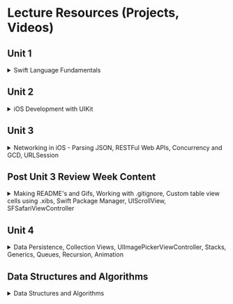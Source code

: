 # Lecture Resources (Projects, Videos)

## Unit 1

<details> 
  <summary>Swift Language Fundamentals</summary>

#### In-class Xcode Playgrounds and Projects

1. [Types, Variables and Logic](https://github.com/alexpaul/Pursuit-Core-iOS/blob/master/Unit1/Types-Variables.playground/Contents.swift)   
1. [Control Flow](https://github.com/alexpaul/Pursuit-Core-iOS/blob/master/Unit1/Control-Flow.playground/Contents.swift)    
1. [Loops, Part 1](https://github.com/alexpaul/Pursuit-Core-iOS/blob/master/Unit1/Loops-Part-1.playground/Contents.swift)   
1. [Loops, Part 2](https://github.com/alexpaul/Pursuit-Core-iOS/blob/master/Unit1/Loops-Part-2.playground/Contents.swift)    
1. [Strings, Part 1](https://github.com/alexpaul/Pursuit-Core-iOS/blob/master/Unit1/Strings-Part-1.playground/Contents.swift)   
1. [Strings, Part 2](https://github.com/alexpaul/Pursuit-Core-iOS/blob/master/Unit1/Strings-Part-2.playground/Contents.swift)     
1. [Arrays, Part 1](https://github.com/alexpaul/Pursuit-Core-iOS/blob/master/Unit1/Arrays-Part-1.playground/Contents.swift)   
1. [Arrays, Part 2](https://github.com/alexpaul/Pursuit-Core-iOS/blob/master/Unit1/Arrays-Part-2.playground/Contents.swift)  
1. [Optionals](https://github.com/alexpaul/Pursuit-Core-iOS/blob/master/Unit1/Optionals.playground/Contents.swift)   
1. [Dictionaries](https://github.com/alexpaul/Pursuit-Core-iOS/blob/master/Unit1/Dictionaries.playground/Contents.swift)  
1. [Sets](https://github.com/alexpaul/Pursuit-Core-iOS/blob/master/Unit1/Sets.playground/Contents.swift)   
1. [Functions, Part 1](https://github.com/alexpaul/Pursuit-Core-iOS/blob/master/Unit1/Functions-Part-1.playground/Contents.swift)   
1. [Closures, Part 1](https://github.com/alexpaul/Pursuit-Core-iOS/blob/master/Unit1/Closures-Part-1.playground/Contents.swift)   
1. [Enumerations (Enums), Part 1](https://github.com/alexpaul/Pursuit-Core-iOS/blob/master/Unit1/Enums-Part-1.playground/Contents.swift) 
1. [Enumerations (Enums), Part 2](https://github.com/alexpaul/Pursuit-Core-iOS/blob/master/Unit1/Enums-Part-2.playground/Contents.swift)  
1. [Structs](https://github.com/alexpaul/Pursuit-Core-iOS/blob/master/Unit1/Structs.playground/Contents.swift)   
1. [Classes](https://github.com/alexpaul/Pursuit-Core-iOS/blob/master/Unit1/Classes.playground/Contents.swift)  
1. [Structs and Classes Wrapup](https://github.com/alexpaul/Pursuit-Core-iOS/blob/master/Unit1/Structs-and-Classes-Wrapup.playground/Contents.swift)   
1. [Initialization](https://github.com/alexpaul/Pursuit-Core-iOS/blob/master/Unit1/Initialization.playground/Contents.swift)
1. [Encapsulation](https://gist.github.com/alexpaul/ab4c53b36c1ccfc068a32c45fefbc4a6)    


#### In-class Project Demo 

1. [readline() demo](https://github.com/alexpaul/Pursuit-Core-iOS/blob/master/Unit1/ReadLineDemo/ReadLineDemo/main.swift)    
1. [TriviaGame](https://github.com/alexpaul/TriviaGame)   


#### Questions Review Playgrounds and Projects

1. [Reverse a String, Find the String with the most a's in an Array](https://github.com/alexpaul/Pursuit-Core-iOS/blob/master/Unit1/Questions-Review-10-04-19.playground/Contents.swift)  
1. [Optionals and Dictionary](https://github.com/alexpaul/Pursuit-Core-iOS/blob/master/Unit1/Questions-Review-Optionals-Dictionaries.playground/Contents.swift)   
1. [Sets](https://github.com/alexpaul/Pursuit-Core-iOS/blob/master/Unit1/Questions-Review-Sets.playground/Contents.swift)  
1. [Dictionary and Closures](https://gist.github.com/alexpaul/5403e38feb13e954cb1b58856fda73e5)   
1. [Closures and Implementing a custom map function](https://github.com/alexpaul/Pursuit-Core-iOS/blob/master/Unit1/Questions-Review-Closures-Custom-map.playground/Contents.swift)   
1. [Enums](https://github.com/alexpaul/Pursuit-Core-iOS/blob/master/Unit1/Questions-Review-Enums.playground/Contents.swift) 


#### Lecture Videos

1. [Pushing a Local Repository to Github](https://www.youtube.com/watch?v=UBIULfmEynA&list=PLjdVqs-1R8wG5UCYQzbvAYP0wCEUySPey&index=6&t=4s) 
1. [Types, Variables and Logic](https://www.youtube.com/watch?v=svm8SU1AuFA&list=PLjdVqs-1R8wG5UCYQzbvAYP0wCEUySPey&index=5&t=8s)      
1. [Control flow](https://www.youtube.com/watch?v=zXozLu5jhqE&list=PLjdVqs-1R8wG5UCYQzbvAYP0wCEUySPey&index=4&t=3s)    
1. [Introduction to Optionals](https://www.youtube.com/watch?v=ahviHGF3260&list=PLjdVqs-1R8wG5UCYQzbvAYP0wCEUySPey&index=3&t=6s)       
1. [Loops, Part 1](https://www.youtube.com/watch?v=v79dGoMFmrM&t=1277s)    
1. [Loops, Part 2](https://www.youtube.com/watch?v=kJQJiNpP5Jk&t=663s)    
1. [Strings, Part 1](https://www.youtube.com/watch?v=0ov2jpoIRYw&t=4s)     
1. [Strings, Part 2](https://youtu.be/JKUJ8Ns67s4)   
1. [Arrays, Part 1](https://youtu.be/8EEEruma-lg)  
1. [Arrays, Part 2](https://www.youtube.com/watch?v=SAt0d3Zqqyg&t=40s)    
1. [Optionals](https://www.youtube.com/watch?v=AHegXlW7Lg4&list=PLjdVqs-1R8wG5UCYQzbvAYP0wCEUySPey&index=1)   
1. [Dictionaries](https://www.youtube.com/watch?v=MZVckABm8dI&list=PLjdVqs-1R8wG5UCYQzbvAYP0wCEUySPey&index=2)   
1. [Sets](https://youtu.be/dJWw4jdyd2I)   
1. [Functions, Part 1](https://www.youtube.com/watch?v=bSEw2efBMvU&t=160s)   
1. [Closures, Part 1](https://youtu.be/em5lUr4gh6c)    
1. [Enumerations (Enums), Part 1](https://youtu.be/mo5EogdY1kw)  
1. [Enumerations (Enums), Part 2](https://youtu.be/Wn3o3EdIs0E) 
1. [Structs](https://youtu.be/TJUHqNw7fi4)      
1. [Classes](https://youtu.be/fePinLSpJ_8)    
1. [Structs and Classes Wrap up](https://youtu.be/rmyJy77kBOE)    
1. [Initialization](https://youtu.be/H9_HKtk3i6Q)     


#### Questions Review Videos

1. [Reverse a String, Find the String with the most a's in an Array](https://www.youtube.com/watch?v=KVuEyVMcAx4&t=104s)   
1. [Optionals and Dictionary](https://youtu.be/E3l3w62fXf8)   
1. [Sets](https://www.youtube.com/watch?v=c9D4dxp117k&t=3s)   
1. [Solving algorithms and Pair programming](https://youtu.be/FpDznrg5ZcI)   
1. [Dictionary and Closures](https://youtu.be/OBPWLLiPcZ0)    
1. [Closures and implementing custom map](https://youtu.be/tvxw1kC3750)   
1. [Enums](https://youtu.be/tiDCGx3nm-U)


#### Project Demo Videos 

1. [Using readline() and macOS Command Line Tool to create a Text Adventure app](https://www.youtube.com/watch?v=QXyiVYO56_w&list=PLjdVqs-1R8wG5UCYQzbvAYP0wCEUySPey&index=2&t=2893s)   
1. [TriviaGame, Part 1](https://youtu.be/5QGVZFkQtY0) 
1. [TriviaGame, Part 2](https://youtu.be/JaQRfmf7RF4)   
1. [TriviaGame, Part 3](https://youtu.be/J-tvDMz5ZiM)   
1. [TriviaGame, Part 4](https://youtu.be/SePUzHKbqrw)   

#### Labs 

1. Daily labs on Swift Fundamental Topics
1. Text-Based Adventure 
1. Hangman CLI 
1. Calculator CLI 


#### Lab Assignment Overview Videos

1. [Hangman Commmand-line macOS application](https://www.youtube.com/watch?v=8fIK_q6EGcY)   
1. [Calculator Command-line macOS application](https://youtu.be/Ozy8WHpRLoE)   

#### Swift Lightning Round Videos 

1. [Using CharacterSet - CharacterSet is great when you are looking for a particular set of characters](https://youtu.be/x_yzKLPa2L0)  
1. [Creating the alphabets using UnicodeScaler and Range](https://www.youtube.com/watch?v=_uPqpa969Ds&t=94s)   
1. [Unwrapping optionals using guard in functions](https://www.youtube.com/watch?v=8AzVFhsNIvQ&t=41s)   

</details> 

## Unit 2
<details> 
  <summary>iOS Development with UIKit</summary>

#### In-class Xcode Projects and Playgrounds

1. [Introduction to iOS Development with UIKit - MyFirstApp](https://github.com/alexpaul/MyFirstApp) 
1. [Recipes app using MVC Architecture](https://github.com/alexpaul/Recipes-Intro-To-MVC-Architecture) 
1. [Protocols](https://github.com/alexpaul/Pursuit-Core-iOS/blob/master/Unit2/Protocols.playground/Contents.swift)   
1. [Delegation with UITextField - GuessingGame](https://github.com/alexpaul/GuessingGame)   
1. [Big O Notation](https://github.com/alexpaul/Pursuit-Core-iOS/blob/master/Unit2/Big-O-Notation.playground/Contents.swift)
1. [Autolayout](https://github.com/alexpaul/Autolayout)  
1. [App Life Cycle and UIControls](https://github.com/alexpaul/AppLifeCycle-UIControls)   
1. [TableViews, basic built-in cell, table view sections, UITabBarController](https://github.com/alexpaul/TableViews)   
1. [DatePicker, Date, Unwind Segue](https://github.com/alexpaul/DatePicker) 
1. [FellowCountries - Resizing cells, Custom cells, Dynamic type](https://github.com/alexpaul/FellowCountries)   
1. [ZooAnimals - Custom cells using the Storyboard Scene](https://github.com/alexpaul/ZooAnimals) 
1. [Modifying (insert, delete, reorder) table view rows](https://github.com/alexpaul/Scheduler)   


#### Lecture Videos

1. [Introduction to iOS Development with UIKit](https://youtu.be/KaTUb8-UuT4)  
1. [Introduction to MVC Architecture](https://youtu.be/mP1VV5uNJkE)  
1. [Protocols](https://youtu.be/A_2GhR1GEt0)   
1. [Delegation through UITextField](https://youtu.be/KoDEl5nWT00)   
1. [Big O Notation](https://youtu.be/b9AvLEFihFw)  
1. [Autolayout, Part 1](https://youtu.be/VETNb_Auvwc)    
1. [Autolayout, Part 2](https://youtu.be/Uel4zvcntzc)    
1. [Autolayout, Part 3](https://youtu.be/OEY66TwOBJg)    
1. [App Life Cycle Methods and UIControls in UIKit, Part 1](https://youtu.be/stqGtoNubRM)    
1. [App Life Cycle Methods and UIControls in UIKit, Part 2](https://youtu.be/oFEJvMtUQvw)    
1. [App Life Cycle Methods and UIControls in UIKit, Part 3](https://youtu.be/-p2vgQvrj80)    
1. [Autolayout, Part 4: Size Classes](https://youtu.be/sow7DKepmp8)   
1. [Introduction to UITableView](https://youtu.be/QVU6Va49ln0)   
1. [UITableView Sections, Part 1](https://youtu.be/E7pBJMd_N6w)   
1. [UITableView Sections, Part 2](https://youtu.be/tc8l3YlbUho)   
1. [UITableView Sections, Part 3](https://youtu.be/JtwzkbE8zKY)   
1. [DatePicker, Date, Unwind Segue, Part 1](https://youtu.be/VXEHsZ1lH3Q)   
1. [DatePicker, Date, Unwind Segue, Part 2](https://youtu.be/thUCqyEBdaY)   
1. [DatePicker, Date, Unwind Segue, Part 3](https://youtu.be/aAxjJtQb9HQ)   
1. [FellowCountries - Resizing cells, Custom cells, Dynamic type, Part 1](https://youtu.be/mm2_oiDO4ho)   
1. [FellowCountries - Resizing cells, Custom cells, Dynamic type, Part 2](https://youtu.be/mEwUE8n9hxo) 
1. [ZooAnimals - Custom cells using the Storyboard Scene, Part 1](https://youtu.be/h7zd-CkkboE)   
1. [ZooAnimals - Custom cells using the Storyboard Scene, Part 2](https://youtu.be/qeuRwAwxf7g)   
1. [ZooAnimals - Custom cells using the Storyboard Scene, Part 3](https://youtu.be/X42NxKZjuq8)   
1. [ZooAnimals - Custom cells using the Storyboard Scene, Part 4](https://youtu.be/LuK8cL5rN1g)   
1. [Modifying (insert, delete, reorder) table view rows, Part 1](https://youtu.be/aJ76odkYIsk)   
1. [Modifying (insert, delete, reorder) table view rows, Part 2](https://youtu.be/OeSXWkT-PFc)  
1. [Modifying (insert, delete, reorder) table view rows, Part 3](https://youtu.be/zax9E67kkPU)    

#### Supplementary Projects 

1. [UpdatingFont - using unwind segue to pass data back from a view controller and prepare(for segue: ) to pass data forward to a view controller](https://github.com/alexpaul/UpdatingFont)   



#### Github Videos

1. [Creating and pushing a Github project from Xcode](https://youtu.be/KzwLzE1dvh0) 

#### Labs 

1. Three Card Monte
1. ColorGuessingGame 
1. TextTwist - UITextField, UITextFieldDelegate
1. TicTacToe
1. Autolayout-Lab
1. CardGenerator - UIControls, e.g UIStepper, UISegmentedConrol
1. TableView-Sections-Lab 
1. Multiple-MVC-Lab (segue and pass data between view controllers)  
1. ZooAnimals - custom cells, subclassing UITableViewCell, push segue
1. Game of Thrones - table view sections, push segue
1. UpdatingFont - using unwind segue to update the cell label fonts of a previous view controller), modal presentation segue
1. GroceryList - editing table view rows (insert, delete, reoder) in a sectioned table view, modal presentation segue


#### Lab Assignment Overview Videos

1. [Tic Tac Toe](https://youtu.be/0Se5rK5VOJE)  
1. [Hangman iOS app](https://youtu.be/1QwnrOIis3M)   


</details> 

## Unit 3
<details> 
  <summary>Networking in iOS - Parsing JSON, RESTFul Web APIs, Concurrency and GCD, URLSession</summary>

#### In-class Xcode Projects and Playgrounds

1. [Introduction to the Internet and JSON Parsing in Playgrounds](https://github.com/alexpaul/Lecture-Resources/blob/master/Unit3/JSONParsing.playground/Contents.swift)   
1. [TopStories - Parsing Local JSON from the App Bundle](https://github.com/alexpaul/TopStories)
1. [ChallengeCalculator - Introduction to Unit Testing, XCTest](https://github.com/alexpaul/ChallengeCalculator)  
1. [RandomUserApp - Test-driven development (TDD)](https://github.com/alexpaul/RandomUserApp)  
1. [Using URLSession to fetch Web Data](https://github.com/alexpaul/Jokes)   
1. [Introduction to Concurrency and Grand Central Dispatch](https://github.com/alexpaul/Concurrency) 
1. [URLSession Wrapper - NetworkHelper](https://github.com/alexpaul/NetworkHelper)  
1. [ARC - Memory Management](https://github.com/alexpaul/ARC-Memory-Management)  
1. [AstronomyPhotos - Image handling in cells](https://github.com/alexpaul/AstronomyPhotos)  
1. [RecipeSearch - API Authentication using API Keys](https://github.com/alexpaul/RecipeSearch-Using-Basic-Auth)
1. [LabQuestions - Making POST Requests (Uploading Data to a Web API)](https://github.com/alexpaul/LabQuestions)   


#### Lecture Videos

1. [Introduction to the Internet and JSON Parsing in Playgrounds - Part 1](https://youtu.be/eHyWf8mYMbs)   
1. [Introduction to the Internet and JSON Parsing in Playgrounds - Part 2](https://youtu.be/baFEobo86Ak)   
1. [Parsing Local JSON from the App Bundle - Part 1](https://youtu.be/6_ecnDOel2Y)   
1. [Parsing Local JSON from the App Bundle - Part 2](https://youtu.be/5tFV5TNsZPY)  
1. [UISearchBar, UISearchBarDelegate - Part 1](https://youtu.be/h9DUXXIyjSA)  
1. [UISearchBar, UISearchBarDelegate - Part 2](https://youtu.be/woDus88iOxg)  
1. [Fetching an Image with a given URL, URLSession, Result type, Escaping Closures, GCD](https://youtu.be/BwSEyT-bMyY)   
1. [Introduction to Unit Testing - Part 1](https://youtu.be/iRYa_Md-Ofg)   
1. [Introduction to Unit Testing - Part 2](https://youtu.be/QvrZDclVUmU)   
1. [Test Driven Development (TDD)](https://youtu.be/eRdt-RMNpcY)   
1. [TDD and Parsing a Heterogeneous JSON data type](https://youtu.be/BjQwvBTGG-g)  
1. [Using URLSession to fetch Web Data](https://youtu.be/cFlm0l4gBIU)   
1. [Introduction to Concurrency and Grand Central Dispatch](https://youtu.be/Qy40OXUMtmc)   
1. [URLSession Wrapper - NetworkHelper - Part 1](https://youtu.be/F4VZdjWQl7w)   
1. [URLSession Wrapper - NetworkHelper - Part 2](https://youtu.be/QvrZDclVUmU)   
1. [ARC - Memory Management](https://youtu.be/Kk8eHndccUk)  
1. [Image handling in cells - Part 1](https://youtu.be/5PNW4iuzMf8) 
1. [Image handling in cells - Part 2](https://youtu.be/7FG9LTeKC18) 
1. [API Authentication using API Keys - Part 1](https://youtu.be/SLTzuszHKWk)
1. [API Authentication using API Keys - Part 2](https://youtu.be/ddW4NVOSyk8)
1. [API Authentication using API Keys - Part 3](https://youtu.be/jtqgLYjknJc)  
1. [API Authentication using API Keys - Part 4](https://youtu.be/vshVRwVqWWk)  
1. [Making POST Requests (Uploading Data to a Web API) - Part 1](https://youtu.be/jc3di3HihQk)  
1. [Making POST Requests (Uploading Data to a Web API) - Part 2](https://youtu.be/-k6rHv7Icoo)
1. [Making POST Requests (Uploading Data to a Web API) - Part 3](https://youtu.be/p7Gna9-ZmR4)
1. [Making POST Requests (Uploading Data to a Web API) - Part 4](https://youtu.be/n5V8n_K_nUk)
1. [Making POST Requests (Uploading Data to a Web API) - Part 5](https://youtu.be/753z1SnlKeM)
1. [Making POST Requests (Uploading Data to a Web API) - Part 6](https://youtu.be/OTg3kSyZ34o)
1. [Making POST Requests (Uploading Data to a Web API) - Part 7](https://youtu.be/eciU06eTQrM)
1. [Making POST Requests (Uploading Data to a Web API) - Part 8](https://youtu.be/kzdIf9GIAik)




#### Labs 

1. Parsing JSON - Weather, Color, Random User API
1. SongsSearchBar
1. Introduction to Unit Testing Lab - Jokes API, Star Wars API, Trivia API
1. StocksPeople 
1. Concurrency - Country list, flag, Exchange rates, Weather
1. Image and Error Handling - Comic viewer, Pokemon cards, Random user
1. Comic 
1. Making GET requests - Shows, Episodes
1. Airtable - Project tracker Projects
1. Podcast search and favorites

</details> 

## Post Unit 3 Review Week Content
<details> 
  <summary>Making README's and Gifs, Working with .gitignore, Custom table view cells using .xibs, Swift Package Manager, UIScrollView, SFSafariViewController</summary> 
  
#### Lecture Videos
1. [Making README's and Gifs](https://youtu.be/4dEnCEjY9a8)
1. [Working with .gitignore](https://youtu.be/eg3EjLLJyPI)
1. [Custom table view cells using xibs](https://youtu.be/akXOYV0_lFw)
1. [Using Swift Packages, UIScrollView, SFSafariViewController](https://youtu.be/QhQkTbtG1-A)

  
</details> 

## Unit 4
<details> 
  <summary>Data Persistence, Collection Views, UIImagePickerViewController, Stacks, Generics, Queues, Recursion, Animation</summary>
  
#### In-class Xcode Projects and Playgrounds
1. [UserDefaults-Demo, UITableViewController](https://github.com/alexpaul/UserDefaults-Demo)
1. [CollectionView-RandomDogs](https://github.com/alexpaul/CollectionView-RandomDogs)
1. [Generics, In-Out Functions, Stacks](https://github.com/alexpaul/Lecture-Resources/blob/master/Unit4/Generics-inout-Functions-Stacks.playground/Contents.swift)
1. [FileManager and Docuements Directory](https://github.com/alexpaul/Scheduler-Persistence)  
1. [UIImagePickerController, Custom Delegation and Persistence](https://github.com/alexpaul/ImagePicker)
1. [Recursion](https://github.com/alexpaul/Recursion)
1. [Custom-Delegation-UITabBarControlller](https://github.com/alexpaul/Scheduler-Custom-Delegation-Tab-Controller)


#### Lecture Videos
1. [Persistence with UserDefaults, Part 1](https://youtu.be/QQ_vN3mcb4Y)
1. [Persistence with UserDefaults, Part 2](https://youtu.be/BzumxgCZ0As)
1. [UICollectionView using UICollectionViewFlowLayout, Part 1](https://youtu.be/AdPBtuV0W8o)
1. [UICollectionView using UICollectionViewFlowLayout, Part 2](https://youtu.be/0a27SpbbpSU)
1. [UICollectionView using UICollectionViewFlowLayout, Part 3](https://youtu.be/QxFVRNR-ybY)
1. [Generics, In-Out Functions, Stacks](https://youtu.be/UJNezGgD0pc)
1. [FileManager and Documents Directory, Part 1](https://youtu.be/p4exolZztJc)  
1. [FileManager and Documents Directory, Part 2](https://youtu.be/CVTBYRrVd6g)  
1. [FileManager and Documents Directory, Part 3](https://youtu.be/qE-baS-7C3I)  
1. [ImagePicker - UIImagePickerController, Custom Delegation and Persistence Part 1](https://youtu.be/aId35qUcUmw)
1. [ImagePicker - UIImagePickerController, Custom Delegation and Persistence Part 2](https://youtu.be/G2L8VtDNF70)
1. [ImagePicker - UIImagePickerController, Custom Delegation and Persistence Part 3](https://youtu.be/HkJg2sOBh8Y)
1. [ImagePicker - UIImagePickerController, Custom Delegation and Persistence Part 4](https://youtu.be/u55AqHgp6h0)
1. [ImagePicker - UIImagePickerController, Custom Delegation and Persistence Part 5](https://youtu.be/sLHMET20eJ4)
1. [ImagePicker - UIImagePickerController, Custom Delegation and Persistence Part 6](https://youtu.be/nn1ZZwBB0yc)
1. [Recursion, Part 1](https://youtu.be/tJSaP4NSK-8)
1. [Recursion, Part 2](https://youtu.be/-JVobl-6c8k)
1. [Scheduler continued - Using an enum to manage the edit state of a view controller](https://youtu.be/bPpVvBROKb0)
1. [Scheduler continued - Persist updating an object, creating a new git branch](https://youtu.be/nFc6DrKUGJY)
1. [Scheduler continued - Subclass UITabBarController Inject its view controllers with dependencies](https://youtu.be/Boq7XDI6kTc)
1. [Scheduler continued - Using custom delegation with UITabBarController](https://youtu.be/JIv1IX6hwic)
1. [Recursion, Part 3](https://youtu.be/lhwNwSXH_Yw)


  
</details> 


## Data Structures and Algorithms
<details> 
  <summary>Data Structures and Algorithms</summary>

#### In-class Xcode Projects and Playgrounds

1. [Reverse a String, Find the String with the most a's in an Array](https://github.com/alexpaul/Pursuit-Core-iOS/blob/master/Unit1/Questions-Review-10-04-19.playground/Contents.swift)  
1. [Optionals and Dictionary](https://github.com/alexpaul/Pursuit-Core-iOS/blob/master/Unit1/Questions-Review-Optionals-Dictionaries.playground/Contents.swift)   
1. [Sets](https://github.com/alexpaul/Pursuit-Core-iOS/blob/master/Unit1/Questions-Review-Sets.playground/Contents.swift)  
1. [Dictionary and Closures](https://gist.github.com/alexpaul/5403e38feb13e954cb1b58856fda73e5)   
1. [Closures and Implementing a custom map function](https://github.com/alexpaul/Pursuit-Core-iOS/blob/master/Unit1/Questions-Review-Closures-Custom-map.playground/Contents.swift)   
1. [Enums](https://github.com/alexpaul/Pursuit-Core-iOS/blob/master/Unit1/Questions-Review-Enums.playground/Contents.swift) 
1. [Big O Notation](https://github.com/alexpaul/Pursuit-Core-iOS/blob/master/Unit2/Big-O-Notation.playground/Contents.swift)
1. [Generics, In-Out Functions, Stacks](https://github.com/alexpaul/Lecture-Resources/blob/master/Unit4/Generics-inout-Functions-Stacks.playground/Contents.swift)
1. [Recursion](https://github.com/alexpaul/Recursion)


#### Lecture Videos

1. [Reverse a String, Find the String with the most a's in an Array](https://www.youtube.com/watch?v=KVuEyVMcAx4&t=104s)   
1. [Optionals and Dictionary](https://youtu.be/E3l3w62fXf8)   
1. [Sets](https://www.youtube.com/watch?v=c9D4dxp117k&t=3s)   
1. [Solving algorithms and Pair programming](https://youtu.be/FpDznrg5ZcI)   
1. [Dictionary and Closures](https://youtu.be/OBPWLLiPcZ0)    
1. [Closures and implementing custom map](https://youtu.be/tvxw1kC3750)   
1. [Enums](https://youtu.be/tiDCGx3nm-U)
1. [Big O Notation](https://youtu.be/b9AvLEFihFw)  
1. [Generics, In-Out Functions, Stacks](https://youtu.be/UJNezGgD0pc)  
1. [Recursion, Part 1](https://youtu.be/tJSaP4NSK-8)
1. [Recursion, Part 2](https://youtu.be/-JVobl-6c8k)
1. [Recursion, Part 3](https://youtu.be/lhwNwSXH_Yw)

</details> 
